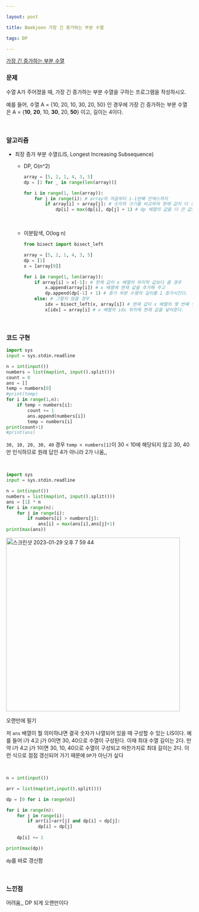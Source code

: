 ```yaml
---

layout: post

title: Baekjoon 가장 긴 증가하는 부분 수열

tags: DP

---
```


[가장 긴 증가하는 부분 수열](https://www.acmicpc.net/problem/11053)

### 문제

수열 A가 주어졌을 때, 가장 긴 증가하는 부분 수열을 구하는 프로그램을 작성하시오.

예를 들어, 수열 A = {10, 20, 10, 30, 20, 50} 인 경우에 가장 긴 증가하는 부분 수열은 A = {**10**, **20**, 10, **30**, 20, **50**} 이고, 길이는 4이다.

<br/>

### 알고리즘

- 최장 증가 부분 수열(LIS, Longest Increasing Subsequence)
  
  - DP, O(n^2)
    
    ```python
    array = [5, 2, 1, 4, 3, 5]
    dp = [1 for _ in range(len(array))] 
    
    for i in range(1, len(array)):
        for j in range(i): # array의 처음부터 i-1번째 인덱스까지
            if array[i] > array[j]: # 숫자의 크기를 비교하여 현재 값이 더 크면
                dp[i] = max(dp[i], dp[j] + 1) # dp 배열의 값을 더 큰 값으로 갱신
    ```
    
    <br/>
  
  - 이분탐색, O(log n)
    
    ```python
    from bisect import bisect_left
    
    array = [5, 2, 1, 4, 3, 5]
    dp = [1]
    x = [array[0]]
    
    for i in range(1, len(array)):
        if array[i] > x[-1]: # 현재 값이 x 배열의 마지막 값보다 클 경우
            x.append(array[i]) # x 배열에 현재 값을 추가해 주고
            dp.append(dp[-1] + 1) # 증가 부분 수열의 길이를 1 증가시킨다.
        else: # 그렇지 않을 경우
            idx = bisect_left(x, array[i]) # 현재 값이 x 배열의 몇 번째 인덱스에 들어갈 수 있는지를 찾아서
            x[idx] = array[i] # x 배열의 idx 위치에 현재 값을 넣어준다.
    ```

<br/>

### 코드 구현

```python
import sys
input = sys.stdin.readline

n = int(input())
numbers = list(map(int, input().split()))
count = 0
ans = []
temp = numbers[0]
#print(temp)
for i in range(1,n):
    if temp < numbers[i]:
        count += 1
        ans.append(numbers[i])
        temp = numbers[i]
print(count+1)
#print(ans)
```

`30, 10, 20, 30, 40` 경우 `temp < numbers[1]`이 30 < 10에 해당되지 않고 30, 40만 인식하므로 원래 답인 4가 아니라 2가 나옴,,

<br/>

```python
import sys
input = sys.stdin.readline

n = int(input())
numbers = list(map(int, input().split()))
ans = [1] * n
for i in range(n):
    for j in range(i):
        if numbers[i] > numbers[j]:
            ans[i] = max(ans[i],ans[j]+1)
print(max(ans))
```

<img width="469" alt="스크린샷 2023-01-29 오후 7 59 44" src="https://user-images.githubusercontent.com/72901045/215321738-a242b10a-78fd-45f0-b07c-e2f50151b0f9.png">

오랜만에 필기

저 `ans` 배열이 뭘 의미하냐면 결국 숫자가 나열되어 있을 때 구성할 수 있는 LIS이다. 예를 들어 i가 4고 j가 0이면 30, 40으로 수열이 구성된다. 이때 최대 수열 길이는 2다. 만약 i가 4고 j가 1이면 30, 10, 40으로 수열이 구성되고 마찬가지로 최대 길이는 2다. 이런 식으로 점점 갱신되어 가기 때문에 `DP`가 아닌가 싶다

<br/>

```python
n = int(input())

arr = list(map(int,input().split()))

dp = [0 for i in range(n)]

for i in range(n):
    for j in range(i):
        if arr[i]>arr[j] and dp[i] < dp[j]:
            dp[i] = dp[j]
            
    dp[i] += 1

print(max(dp))
```

`dp`를 바로 갱신함

<br/>

### 느낀점

어려움,, DP 되게 오랜만이다






